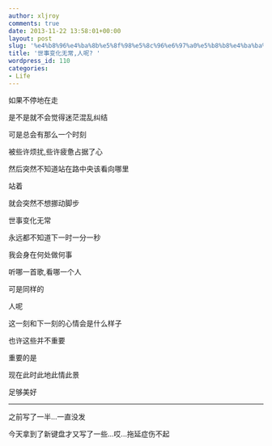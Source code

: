 ```yaml
---
author: xljroy
comments: true
date: 2013-11-22 13:58:01+00:00
layout: post
slug: '%e4%b8%96%e4%ba%8b%e5%8f%98%e5%8c%96%e6%97%a0%e5%b8%b8%e4%ba%ba%e5%91%a2'
title: '世事变化无常,人呢? '
wordpress_id: 110
categories:
- Life
---
```


如果不停地在走


是不是就不会觉得迷茫混乱纠结




可是总会有那么一个时刻




被些许烦扰,些许疲惫占据了心




然后突然不知道站在路中央该看向哪里




站着




就会突然不想挪动脚步







世事变化无常




永远都不知道下一时一分一秒




我会身在何处做何事




听哪一首歌,看哪一个人




可是同样的




人呢







这一刻和下一刻的心情会是什么样子




也许这些并不重要




重要的是




现在此时此地此情此景




足够美好
















-----------------------




之前写了一半...一直没发




今天拿到了新键盘才又写了一些...哎...拖延症伤不起
